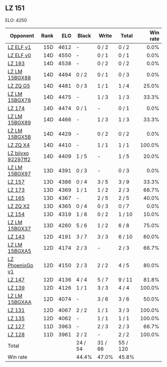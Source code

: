 ## LZ 151 ##

ELO: 4250

Opponent | Rank | ELO | Black | Write | Total | Win rate
---------|-----:|----:|-------|-------|-------|-------:
[LZ ELF v1](LZ%20ELF%20v1.md) | 15D | 4612 | - | 0 / 2 | 0 / 2 | 0.0%
[LZ ELF v0](LZ%20ELF%20v0.md) | 14D | 4550 | - | 0 / 1 | 0 / 1 | 0.0%
[LZ 193](LZ%20193.md) | 14D | 4538 | - | 0 / 2 | 0 / 2 | 0.0%
[LZ LM 15BGX88](LZ%20LM%2015BGX88.md) | 14D | 4494 | 0 / 2 | 0 / 1 | 0 / 3 | 0.0%
[LZ ZQ G5](LZ%20ZQ%20G5.md) | 14D | 4481 | 0 / 3 | 1 / 1 | 1 / 4 | 25.0%
[LZ LM 15BGX78](LZ%20LM%2015BGX78.md) | 14D | 4475 | - | 1 / 3 | 1 / 3 | 33.3%
[LZ 174](LZ%20174.md) | 14D | 4474 | 0 / 1 | - | 0 / 1 | 0.0%
[LZ LM 15BGX89](LZ%20LM%2015BGX89.md) | 14D | 4466 | - | 1 / 3 | 1 / 3 | 33.3%
[LZ LM 15BGX5B](LZ%20LM%2015BGX5B.md) | 14D | 4429 | - | 0 / 2 | 0 / 2 | 0.0%
[LZ ZQ X4](LZ%20ZQ%20X4.md) | 14D | 4410 | - | 1 / 1 | 1 / 1 | 100.0%
[LZ bjiyxo 92297ff2](LZ%20bjiyxo%2092297ff2.md) | 14D | 4409 | 1 / 5 | - | 1 / 5 | 20.0%
[LZ LM 15BGX97](LZ%20LM%2015BGX97.md) | 13D | 4391 | 0 / 3 | - | 0 / 3 | 0.0%
[LZ 157](LZ%20157.md) | 13D | 4386 | 0 / 4 | 3 / 5 | 3 / 9 | 33.3%
[LZ 173](LZ%20173.md) | 13D | 4369 | 1 / 1 | 1 / 2 | 2 / 3 | 66.7%
[LZ 165](LZ%20165.md) | 13D | 4367 | - | 2 / 5 | 2 / 5 | 40.0%
[LZ ZQ X2](LZ%20ZQ%20X2.md) | 13D | 4365 | 0 / 4 | 0 / 3 | 0 / 7 | 0.0%
[LZ 154](LZ%20154.md) | 13D | 4319 | 1 / 8 | 0 / 2 | 1 / 10 | 10.0%
[LZ LM 15BGX37](LZ%20LM%2015BGX37.md) | 13D | 4260 | 5 / 6 | 1 / 2 | 6 / 8 | 75.0%
[LZ 143](LZ%20143.md) | 12D | 4191 | 3 / 7 | 3 / 3 | 6 / 10 | 60.0%
[LZ LM 15BGXA5](LZ%20LM%2015BGXA5.md) | 12D | 4174 | 2 / 3 | - | 2 / 3 | 66.7%
[LZ PhoenixGo v1](LZ%20PhoenixGo%20v1.md) | 12D | 4150 | 2 / 3 | 2 / 2 | 4 / 5 | 80.0%
[LZ 147](LZ%20147.md) | 12D | 4136 | 4 / 4 | 5 / 7 | 9 / 11 | 81.8%
[LZ 139](LZ%20139.md) | 12D | 4126 | 1 / 1 | 3 / 3 | 4 / 4 | 100.0%
[LZ LM 15BGXAA](LZ%20LM%2015BGXAA.md) | 12D | 4074 | - | 3 / 6 | 3 / 6 | 50.0%
[LZ 131](LZ%20131.md) | 12D | 4067 | 2 / 2 | 1 / 1 | 3 / 3 | 100.0%
[LZ 135](LZ%20135.md) | 12D | 4062 | - | 1 / 1 | 1 / 1 | 100.0%
[LZ 127](LZ%20127.md) | 11D | 3963 | - | 2 / 3 | 2 / 3 | 66.7%
[LZ 128](LZ%20128.md) | 11D | 3961 | 2 / 2 | - | 2 / 2 | 100.0%
Total | | | 24 / 54 | 31 / 66 | 55 / 120 | 
Win rate| | | 44.4% | 47.0% | 45.8% | 
